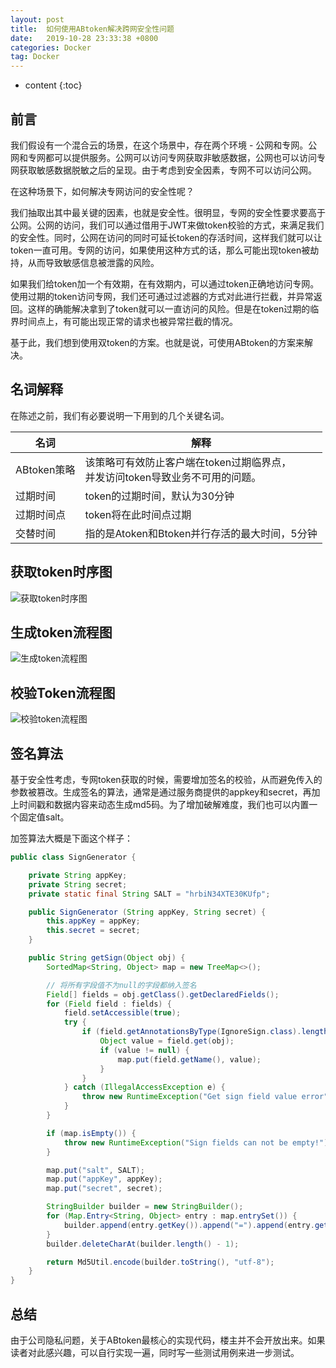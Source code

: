 ```yaml
---
layout: post
title:  如何使用ABtoken解决跨网安全性问题
date:   2019-10-28 23:33:38 +0800
categories: Docker
tag: Docker
---
```


* content
{:toc}

## 前言

我们假设有一个混合云的场景，在这个场景中，存在两个环境 - 公网和专网。公网和专网都可以提供服务。公网可以访问专网获取非敏感数据，公网也可以访问专网获取敏感数据脱敏之后的呈现。由于考虑到安全因素，专网不可以访问公网。

在这种场景下，如何解决专网访问的安全性呢？

我们抽取出其中最关键的因素，也就是安全性。很明显，专网的安全性要求要高于公网。公网的访问，我们可以通过借用于JWT来做token校验的方式，来满足我们的安全性。同时，公网在访问的同时可延长token的存活时间，这样我们就可以让token一直可用。专网的访问，如果使用这种方式的话，那么可能出现token被劫持，从而导致敏感信息被泄露的风险。

如果我们给token加一个有效期，在有效期内，可以通过token正确地访问专网。使用过期的token访问专网，我们还可通过过滤器的方式对此进行拦截，并异常返回。这样的确能解决拿到了token就可以一直访问的风险。但是在token过期的临界时间点上，有可能出现正常的请求也被异常拦截的情况。

基于此，我们想到使用双token的方案。也就是说，可使用ABtoken的方案来解决。

## 名词解释

在陈述之前，我们有必要说明一下用到的几个关键名词。

| 名词 | 解释 |
| --- | --- |
| ABtoken策略 | 该策略可有效防止客户端在token过期临界点，<br>并发访问token导致业务不可用的问题。|
| 过期时间 | token的过期时间，默认为30分钟 |
| 过期时间点 | token将在此时间点过期 |
| 交替时间 | 指的是Atoken和Btoken并行存活的最大时间，5分钟 |

## 获取token时序图

![获取token时序图](https://upload-images.jianshu.io/upload_images/845143-15ec8982843ae83a.png?imageMogr2/auto-orient/strip%7CimageView2/2/w/1240)

## 生成token流程图

![生成token流程图](https://upload-images.jianshu.io/upload_images/845143-cff51f95513f324d.png?imageMogr2/auto-orient/strip%7CimageView2/2/w/1240)

## 校验Token流程图

![校验token流程图](https://upload-images.jianshu.io/upload_images/845143-36937c32a75da6b1.png?imageMogr2/auto-orient/strip%7CimageView2/2/w/1240)

## 签名算法

基于安全性考虑，专网token获取的时候，需要增加签名的校验，从而避免传入的参数被篡改。生成签名的算法，通常是通过服务商提供的appkey和secret，再加上时间戳和数据内容来动态生成md5码。为了增加破解难度，我们也可以内置一个固定值salt。

加签算法大概是下面这个样子：

```java
public class SignGenerator {

    private String appKey;
    private String secret;
    private static final String SALT = "hrbiN34XTE30KUfp";

    public SignGenerator (String appKey, String secret) {
        this.appKey = appKey;
        this.secret = secret;
    }

    public String getSign(Object obj) {
        SortedMap<String, Object> map = new TreeMap<>();

        // 将所有字段值不为null的字段都纳入签名
        Field[] fields = obj.getClass().getDeclaredFields();
        for (Field field : fields) {
            field.setAccessible(true);
            try {
                if (field.getAnnotationsByType(IgnoreSign.class).length < 1) {
                    Object value = field.get(obj);
                    if (value != null) {
                        map.put(field.getName(), value);
                    }
                }
            } catch (IllegalAccessException e) {
                throw new RuntimeException("Get sign field value error", e);
            }
        }

        if (map.isEmpty()) {
            throw new RuntimeException("Sign fields can not be empty!");
        }

        map.put("salt", SALT);
        map.put("appKey", appKey);
        map.put("secret", secret);

        StringBuilder builder = new StringBuilder();
        for (Map.Entry<String, Object> entry : map.entrySet()) {
            builder.append(entry.getKey()).append("=").append(entry.getValue()).append("&");
        }
        builder.deleteCharAt(builder.length() - 1);

        return Md5Util.encode(builder.toString(), "utf-8");
    }
}
```

## 总结

由于公司隐私问题，关于ABtoken最核心的实现代码，楼主并不会开放出来。如果读者对此感兴趣，可以自行实现一遍，同时写一些测试用例来进一步测试。